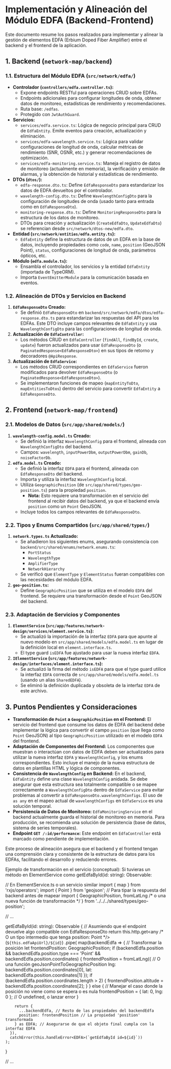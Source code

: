 # Implementación y Alineación del Módulo EDFA (Backend-Frontend)

Este documento resume los pasos realizados para implementar y alinear la gestión de elementos EDFA (Erbium Doped Fiber Amplifier) entre el backend y el frontend de la aplicación.

## 1. Backend (`network-map/backend`)

### 1.1. Estructura del Módulo EDFA (`src/network/edfa/`)

*   **Controlador (`controllers/edfa.controller.ts`):**
    *   Expone endpoints RESTful para operaciones CRUD sobre EDFAs.
    *   Endpoints adicionales para configurar longitudes de onda, obtener datos de monitoreo, estadísticas de rendimiento y recomendaciones.
    *   Ruta base: `/edfas`.
    *   Protegido con `JwtAuthGuard`.
*   **Servicios:**
    *   `services/edfa.service.ts`: Lógica de negocio principal para CRUD de `EdfaEntity`. Emite eventos para creación, actualización y eliminación.
    *   `services/edfa-wavelength.service.ts`: Lógica para validar configuraciones de longitud de onda, calcular métricas de rendimiento (SNR, OSNR, etc.) y generar recomendaciones de optimización.
    *   `services/edfa-monitoring.service.ts`: Maneja el registro de datos de monitoreo (actualmente en memoria), la verificación y emisión de alarmas, y la obtención de historial y estadísticas de rendimiento.
*   **DTOs (`dtos/`):**
    *   `edfa-response.dto.ts`: Define `EdfaResponseDto` para estandarizar los datos de EDFA devueltos por el controlador.
    *   `wavelength-config.dto.ts`: Define `WavelengthConfigDto` para la configuración de longitudes de onda (usado tanto para entrada como en `EdfaResponseDto`).
    *   `monitoring-response.dto.ts`: Define `MonitoringResponseDto` para la estructura de los datos de monitoreo.
    *   DTOs para creación y actualización (`CreateEdfaDto`, `UpdateEdfaDto`) se referencian desde `src/network/dtos-new/edfa.dto`.
*   **Entidad (`src/network/entities/edfa.entity.ts`):**
    *   `EdfaEntity` define la estructura de datos de un EDFA en la base de datos, incluyendo propiedades como `code`, `name`, `position` (GeoJSON Point), `status`, configuraciones de longitud de onda, parámetros ópticos, etc.
*   **Módulo (`edfa.module.ts`):**
    *   Ensambla el controlador, los servicios y la entidad `EdfaEntity` (importada de TypeORM).
    *   Importa `EventEmitterModule` para la comunicación basada en eventos.

### 1.2. Alineación de DTOs y Servicios en Backend

1.  **`EdfaResponseDto` Creado:**
    *   Se definió `EdfaResponseDto` en `backend/src/network/edfa/dtos/edfa-response.dto.ts` para estandarizar las respuestas del API para los EDFAs. Este DTO incluye campos relevantes de `EdfaEntity` y usa `WavelengthConfigDto` para las configuraciones de longitud de onda.
2.  **Actualización de `EdfaController`:**
    *   Los métodos CRUD en `EdfaController` (`findAll`, `findById`, `create`, `update`) fueron actualizados para usar `EdfaResponseDto` (o `PaginatedResponse<EdfaResponseDto>`) en sus tipos de retorno y decoradores `@ApiResponse`.
3.  **Actualización de `EdfaService`:**
    *   Los métodos CRUD correspondientes en `EdfaService` fueron modificados para devolver `EdfaResponseDto` (o `PaginatedResponse<EdfaResponseDto>`).
    *   Se implementaron funciones de mapeo (`mapEntityToDto`, `mapEntitiesToDtos`) dentro del servicio para convertir `EdfaEntity` a `EdfaResponseDto`.

## 2. Frontend (`network-map/frontend`)

### 2.1. Modelos de Datos (`src/app/shared/models/`)

1.  **`wavelength-config.model.ts` Creado:**
    *   Se definió la interfaz `WavelengthConfig` para el frontend, alineada con `WavelengthConfigDto` del backend.
    *   Campos: `wavelength`, `inputPowerDbm`, `outputPowerDbm`, `gainDb`, `noiseFactorDb`.
2.  **`edfa.model.ts` Creado:**
    *   Se definió la interfaz `EDFA` para el frontend, alineada con `EdfaResponseDto` del backend.
    *   Importa y utiliza la interfaz `WavelengthConfig` local.
    *   Utiliza `GeographicPosition` (de `src/app/shared/types/geo-position.ts`) para la propiedad `position`.
        *   **Nota:** Esto requiere una transformación en el servicio del frontend al recibir datos del backend, ya que el backend envía `position` como un `Point` GeoJSON.
    *   Incluye todos los campos relevantes de `EdfaResponseDto`.

### 2.2. Tipos y Enums Compartidos (`src/app/shared/types/`)

1.  **`network.types.ts` Actualizado:**
    *   Se añadieron los siguientes enums, asegurando consistencia con `backend/src/shared/enums/network.enums.ts`:
        *   `PortStatus`
        *   `WavelengthType`
        *   `AmplifierType`
        *   `NetworkHierarchy`
    *   Se verificó que `ElementType` y `ElementStatus` fueran compatibles con las necesidades del módulo EDFA.
2.  **`geo-position.ts`:**
    *   Define `GeographicPosition` que se utiliza en el modelo `EDFA` del frontend. Se requiere una transformación desde el `Point` GeoJSON del backend.

### 2.3. Adaptación de Servicios y Componentes

1.  **`ElementService` (`src/app/features/network-design/services/element.service.ts`):**
    *   Se actualizó la importación de la interfaz `EDFA` para que apunte al nuevo modelo en `src/app/shared/models/edfa.model.ts` en lugar de la definición local en `element.interface.ts`.
    *   El type guard `isEDFA` fue ajustado para usar la nueva interfaz `EDFA`.
2.  **`IElementService` (`src/app/features/network-design/interfaces/element.interface.ts`):**
    *   Se actualizó la firma del método `isEDFA` para que el type guard utilice la interfaz `EDFA` correcta de `src/app/shared/models/edfa.model.ts` (usando un alias `SharedEDFA`).
    *   Se eliminó la definición duplicada y obsoleta de la interfaz `EDFA` de este archivo.

## 3. Puntos Pendientes y Consideraciones

*   **Transformación de `Point` a `GeographicPosition` en el Frontend:** El servicio del frontend que consume los datos de EDFA del backend debe implementar la lógica para convertir el campo `position` (que llega como `Point` GeoJSON) al tipo `GeographicPosition` utilizado en el modelo `EDFA` del frontend.
*   **Adaptación de Componentes del Frontend:** Los componentes que muestran o interactúan con datos de EDFA deben ser actualizados para utilizar la nueva interfaz `EDFA` y `WavelengthConfig`, y los enums correspondientes. Esto incluye el manejo de la nueva estructura de datos en plantillas HTML y lógica de componentes.
*   **Consistencia de `WavelengthConfig` en Backend:** En el backend, `EdfaEntity` define una clase `WavelengthConfig` anidada. Se debe asegurar que esta estructura sea totalmente compatible o se mapee correctamente a `WavelengthConfigDto` dentro de `EdfaService` para evitar problemas al convertir a `EdfaResponseDto.wavelengthConfigs`. El uso de `as any` en el mapeo actual de `wavelengthConfigs` en `EdfaService` es una solución temporal.
*   **Persistencia de Datos de Monitoreo:** `EdfaMonitoringService` en el backend actualmente guarda el historial de monitoreo en memoria. Para producción, se recomienda una solución de persistencia (base de datos, sistema de series temporales).
*   **Endpoint `GET /:id/performance`:** Este endpoint en `EdfaController` está marcado como pendiente de implementación.

Este proceso de alineación asegura que el backend y el frontend tengan una comprensión clara y consistente de la estructura de datos para los EDFAs, facilitando el desarrollo y reduciendo errores.

Ejemplo de transformación en el servicio (conceptual):
Si tuvieras un método en ElementService como getEdfaById(id: string): Observable<EDFA>:

// En ElementService.ts o un servicio similar
import { map } from 'rxjs/operators';
import { Point } from 'geojson'; // Para tipar la respuesta del backend antes de mapear
import { GeographicPosition, fromLatLng /* o una nueva función de transformación */ } from '../../../shared/types/geo-position';

// ...

getEdfaById(id: string): Observable<EDFA> {
  // Asumiendo que el endpoint devuelve algo compatible con EdfaResponseDto
  return this.http.get<any /* O un tipo intermedio que tenga position: Point */>(`${this.edfaApiUrl}/${id}`)
    .pipe(
      map(backendEdfa => {
        // Transformar la posición
        let frontendPosition: GeographicPosition;
        if (backendEdfa.position && backendEdfa.position.type === 'Point' && backendEdfa.position.coordinates) {
          frontendPosition = fromLatLng({ // O una función geoJsonPointToGeographicPosition
            lng: backendEdfa.position.coordinates[0],
            lat: backendEdfa.position.coordinates[1]
          });
          if (backendEdfa.position.coordinates.length > 2) {
            frontendPosition.altitude = backendEdfa.position.coordinates[2];
          }
        } else {
          // Manejar el caso donde la posición no viene como se espera o es nula
          frontendPosition = { lat: 0, lng: 0 }; // O undefined, o lanzar error
        }

        return {
          ...backendEdfa, // Resto de las propiedades del backendEdfa
          position: frontendPosition // La propiedad 'position' transformada
        } as EDFA; // Asegurarse de que el objeto final cumpla con la interfaz EDFA
      }),
      catchError(this.handleError<EDFA>(`getEdfaById id=${id}`))
    );
}

// ...